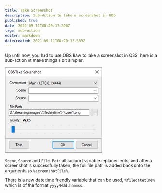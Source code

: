 ```yaml
---
title: Take Screenshot
description: Sub-Action to take a screenshot in OBS
published: true
date: 2021-09-11T00:20:17.290Z
tags: sub-action
editor: markdown
dateCreated: 2021-09-11T00:20:13.509Z
---
```


Up until now, you had to use OBS Raw to take a screenshot in OBS, here is a sub-action ot make things a bit simpler.

![sub-action-obs-takescreenshot-01.png](/sub-action-obs-takescreenshot-01.png)

`Scene`, `Source` and `File Path` all support variable replacements, and after a screenshot is successfully taken, the full file path is added back onto the arguments as `%screenshotFile%`.

There is a new date time friendly variable that can be used, `%filedatetime%` which is of the format `yyyyMMdd.hhmmss`.